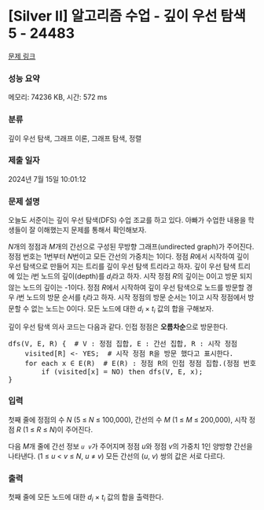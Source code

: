 # [Silver II] 알고리즘 수업 - 깊이 우선 탐색 5 - 24483 

[문제 링크](https://www.acmicpc.net/problem/24483) 

### 성능 요약

메모리: 74236 KB, 시간: 572 ms

### 분류

깊이 우선 탐색, 그래프 이론, 그래프 탐색, 정렬

### 제출 일자

2024년 7월 15일 10:01:12

### 문제 설명

<p>오늘도 서준이는 깊이 우선 탐색(DFS) 수업 조교를 하고 있다. 아빠가 수업한 내용을 학생들이 잘 이해했는지 문제를 통해서 확인해보자.</p>

<p><em>N</em>개의 정점과 <em>M</em>개의 간선으로 구성된 무방향 그래프(undirected graph)가 주어진다. 정점 번호는 1번부터 <em>N</em>번이고 모든 간선의 가중치는 1이다. 정점 <em>R</em>에서 시작하여 깊이 우선 탐색으로 만들어 지는 트리를 깊이 우선 탐색 트리라고 하자. 깊이 우선 탐색 트리에 있는 <em>i</em>번 노드의 깊이(depth)를 <em>d<sub>i</sub></em>라고 하자. 시작 정점 <em>R</em>의 깊이는 0이고 방문 되지 않는 노드의 깊이는 -1이다. 정점 <em>R</em>에서 시작하여 깊이 우선 탐색으로 노드를 방문할 경우 <em>i</em>번 노드의 방문 순서를 <em>t<sub>i</sub></em>라고 하자. 시작 정점의 방문 순서는 1이고 시작 정점에서 방문할 수 없는 노드는 0이다. 모든 노드에 대한 <em>d<sub>i</sub></em> × <em>t<sub>i</sub></em> 값의 합을 구해보자.</p>

<p>깊이 우선 탐색 의사 코드는 다음과 같다. 인접 정점은 <strong>오름차순</strong>으로 방문한다.</p>

<pre>dfs(V, E, R) {  # V : 정점 집합, E : 간선 집합, R : 시작 정점
    visited[R] <- YES;  # 시작 정점 R을 방문 했다고 표시한다.
    for each x ∈ E(R)  # E(R) : 정점 R의 인접 정점 집합.(정점 번호를 <strong>오름차순</strong>으로 방문한다)
        if (visited[x] = NO) then dfs(V, E, x);
}</pre>

### 입력 

 <p>첫째 줄에 정점의 수 <em>N</em> (5 ≤ <em>N</em> ≤ 100,000), 간선의 수 <em>M</em> (1 ≤ <em>M</em> ≤ 200,000), 시작 정점 <em>R</em> (1 ≤ <em>R</em> ≤ <em>N</em>)이 주어진다.</p>

<p>다음 <em>M</em>개 줄에 간선 정보 <code><em>u</em> <em>v</em></code>가 주어지며 정점 <em>u</em>와 정점 <em>v</em>의 가중치 1인 양방향 간선을 나타낸다. (1 ≤ <em>u</em> < <em>v</em> ≤ <em>N</em>, <em>u</em> ≠ <em>v</em>) 모든 간선의 (<em>u</em>, <em>v</em>) 쌍의 값은 서로 다르다.</p>

### 출력 

 <p>첫째 줄에 모든 노드에 대한 <em>d<sub>i</sub></em> × <em>t<sub>i</sub></em> 값의 합을 출력한다.</p>

